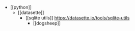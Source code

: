 - [[python]]
	- [[datasette]]
		- [[sqlite utils]] https://datasette.io/tools/sqlite-utils
			- [[dogsheep]]